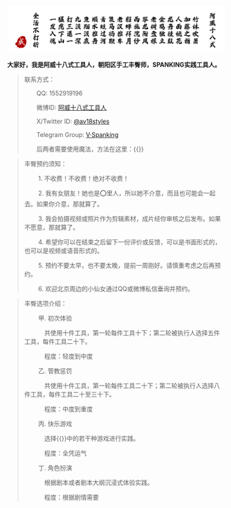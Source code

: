 # 

![阿威十八式](/images/av-18-styles.png " ")



**大家好，我是阿威十八式工具人，朝阳区手工丰臀师，SPANKING实践工具人。**

> 联系方式：
> 
> &emsp;&emsp;QQ: 1552919196
> 
> &emsp;&emsp;微博ID: [阿威十八式工具人](https://weibo.com/u/7790437574)
> 
> &emsp;&emsp;X/Twitter ID: [@av18styles](https://x.com/av18styles)
>
> &emsp;&emsp;Telegram Group: [V·Spanking](https://t.me/+yj7GhEXbwyg3YzA1)
>
> &emsp;&emsp;后两者需要使用魔法，方法在这里：{{<link href="/圈内指南-魔法使用指南" content="魔法使用指南" title="魔法使用指南">}}

<!-- > ![请注意](/images/important-notice.png " ") -->
> 丰臀预约须知：
> 
> &emsp;&emsp; 1. 不收费！不收费！绝对不收费！
>
> &emsp;&emsp; 2. 我有女朋友！她也是⭕里人，所以她不介意，而且也可能会一起去。如果你介意，那就算了。
>
> &emsp;&emsp; 3. 我会拍摄视频或照片作为剪辑素材，成片经你审核之后发布。如果不愿意，那就算了。
>
> &emsp;&emsp; 4. 希望你可以在结束之后留下一份评价或反馈，可以是书面形式的，也可以是视频或语音形式的。
>
> &emsp;&emsp; 5. 预约不要太早，也不要太晚，提前一周刚好。请慎重考虑之后再预约。
>
> &emsp;&emsp; 6. 欢迎北京周边的小仙女通过QQ或微博私信垂询并预约。

> 丰臀选项介绍：
>
> &emsp;&emsp;  甲. 初次体验
>
> &emsp;&emsp;&emsp;  共使用十件工具，第一轮每件工具十下；第二轮被执行人选择五件工具，每件工具二十下。
>
> &emsp;&emsp;&emsp;  程度：轻度到中度
>
> &emsp;&emsp; 乙. 管教惩罚
>
> &emsp;&emsp;&emsp;  共使用十件工具，第一轮每件工具二十下；第二轮被执行人选择八件工具，每件工具二十至三十下。
>
> &emsp;&emsp;&emsp;  程度：中度到重度
> 
> &emsp;&emsp; 丙. 快乐游戏
>
> &emsp;&emsp;&emsp;  选择{{<link href="/圈内指南-快乐游戏集锦" content="快乐游戏集锦" title="快乐游戏集锦">}}中的若干种游戏进行实践。
>
> &emsp;&emsp;&emsp;  程度：全凭运气
> 
> &emsp;&emsp; 丁. 角色扮演
>
> &emsp;&emsp;&emsp;  根据剧本或者剧本大纲沉浸式体验实践。
>
> &emsp;&emsp;&emsp;  程度：根据剧情需要



